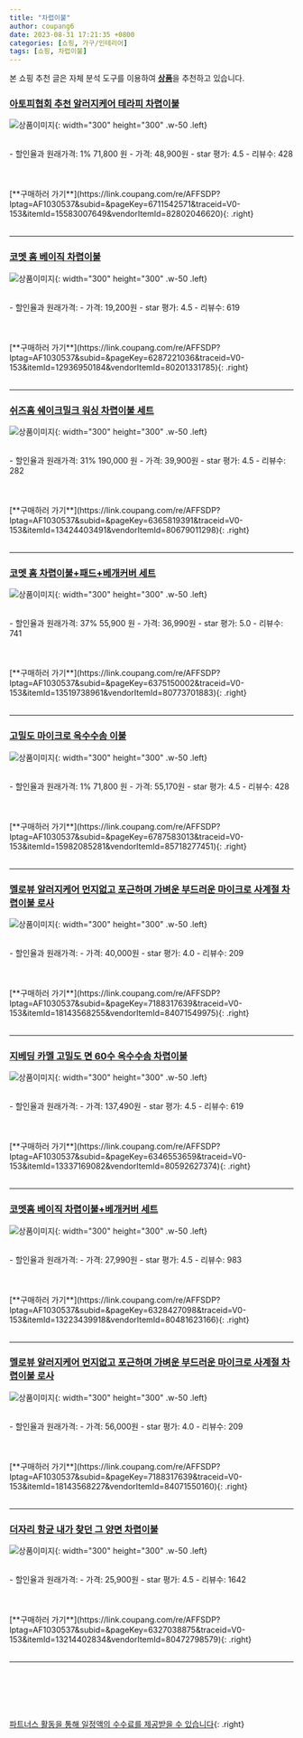 ```yaml
---
title: "차렵이불"
author: coupang6
date: 2023-08-31 17:21:35 +0800
categories: [쇼핑, 가구/인테리어]
tags: [쇼핑, 차렵이불]
---
```


본 쇼핑 추천 글은 자체 분석 도구를 이용하여 [**상품**](https://link.coupang.com/a/bao1ui)을 추천하고 있습니다.

### [아토피협회 추천 알러지케어 테라피 차렵이불](https://link.coupang.com/re/AFFSDP?lptag=AF1030537&subid=&pageKey=6711542571&traceid=V0-153&itemId=15583007649&vendorItemId=82802046620)

![상품이미지](https://thumbnail10.coupangcdn.com/thumbnails/remote/230x230ex/image/vendor_inventory/3e04/257de8fa63763878b06e858eb053151b6f0e9f9bf56c5032f5eb8e8c0dae.jpg){: width="300" height="300" .w-50 .left}


<br>
- 할인율과 원래가격: 1%  71,800   원
- 가격: 48,900원
- star 평가: 4.5
- 리뷰수: 428
<br>
<br>
<br>
<br>
[**구매하러 가기**](https://link.coupang.com/re/AFFSDP?lptag=AF1030537&subid=&pageKey=6711542571&traceid=V0-153&itemId=15583007649&vendorItemId=82802046620){: .right}
<br>
<br>

---

### [코멧 홈 베이직 차렵이불](https://link.coupang.com/re/AFFSDP?lptag=AF1030537&subid=&pageKey=6287221036&traceid=V0-153&itemId=12936950184&vendorItemId=80201331785)

![상품이미지](https://thumbnail6.coupangcdn.com/thumbnails/remote/230x230ex/image/retail/images/2880429587646164-86b9e4ea-dc3e-4904-98df-5e898fc8dea6.jpg){: width="300" height="300" .w-50 .left}


<br>
- 할인율과 원래가격: 
- 가격: 19,200원
- star 평가: 4.5
- 리뷰수: 619
<br>
<br>
<br>
<br>
[**구매하러 가기**](https://link.coupang.com/re/AFFSDP?lptag=AF1030537&subid=&pageKey=6287221036&traceid=V0-153&itemId=12936950184&vendorItemId=80201331785){: .right}
<br>
<br>

---

### [쉬즈홈 쉐이크밀크 워싱 차렵이불 세트](https://link.coupang.com/re/AFFSDP?lptag=AF1030537&subid=&pageKey=6365819391&traceid=V0-153&itemId=13424403491&vendorItemId=80679011298)

![상품이미지](https://thumbnail8.coupangcdn.com/thumbnails/remote/230x230ex/image/retail/images/5390486536102747-372ee8a1-f402-4327-bd60-10bd2ac65950.jpg){: width="300" height="300" .w-50 .left}


<br>
- 할인율과 원래가격: 31%  190,000   원
- 가격: 39,900원
- star 평가: 4.5
- 리뷰수: 282
<br>
<br>
<br>
<br>
[**구매하러 가기**](https://link.coupang.com/re/AFFSDP?lptag=AF1030537&subid=&pageKey=6365819391&traceid=V0-153&itemId=13424403491&vendorItemId=80679011298){: .right}
<br>
<br>

---

### [코멧 홈 차렵이불+패드+베개커버 세트](https://link.coupang.com/re/AFFSDP?lptag=AF1030537&subid=&pageKey=6375150002&traceid=V0-153&itemId=13519738961&vendorItemId=80773701883)

![상품이미지](https://thumbnail9.coupangcdn.com/thumbnails/remote/230x230ex/image/retail/images/4874602596880575-8e93357f-3844-43c7-8b0b-e2dd8883224d.jpg){: width="300" height="300" .w-50 .left}


<br>
- 할인율과 원래가격: 37%  55,900   원
- 가격: 36,990원
- star 평가: 5.0
- 리뷰수: 741
<br>
<br>
<br>
<br>
[**구매하러 가기**](https://link.coupang.com/re/AFFSDP?lptag=AF1030537&subid=&pageKey=6375150002&traceid=V0-153&itemId=13519738961&vendorItemId=80773701883){: .right}
<br>
<br>

---

### [고밀도 마이크로 옥수수솜 이불](https://link.coupang.com/re/AFFSDP?lptag=AF1030537&subid=&pageKey=6787583013&traceid=V0-153&itemId=15982085281&vendorItemId=85718277451)

![상품이미지](https://thumbnail8.coupangcdn.com/thumbnails/remote/230x230ex/image/rs_quotation_api/bayu9rlx/3ef53a053a1843c389fce5d419fe58e8.jpg){: width="300" height="300" .w-50 .left}


<br>
- 할인율과 원래가격: 1%  71,800   원
- 가격: 55,170원
- star 평가: 4.5
- 리뷰수: 428
<br>
<br>
<br>
<br>
[**구매하러 가기**](https://link.coupang.com/re/AFFSDP?lptag=AF1030537&subid=&pageKey=6787583013&traceid=V0-153&itemId=15982085281&vendorItemId=85718277451){: .right}
<br>
<br>

---

### [멜로뷰 알러지케어 먼지없고 포근하며 가벼운 부드러운 마이크로 사계절 차렵이불 로사](https://link.coupang.com/re/AFFSDP?lptag=AF1030537&subid=&pageKey=7188317639&traceid=V0-153&itemId=18143568255&vendorItemId=84071549975)

![상품이미지](https://thumbnail8.coupangcdn.com/thumbnails/remote/230x230ex/image/vendor_inventory/253b/1efbd520105fa279484c6f9c42ed41fed6812a35cf52ee614c13bdf2604a.jpg){: width="300" height="300" .w-50 .left}


<br>
- 할인율과 원래가격: 
- 가격: 40,000원
- star 평가: 4.0
- 리뷰수: 209
<br>
<br>
<br>
<br>
[**구매하러 가기**](https://link.coupang.com/re/AFFSDP?lptag=AF1030537&subid=&pageKey=7188317639&traceid=V0-153&itemId=18143568255&vendorItemId=84071549975){: .right}
<br>
<br>

---

### [지베딩 카멜 고밀도 면 60수 옥수수솜 차렵이불](https://link.coupang.com/re/AFFSDP?lptag=AF1030537&subid=&pageKey=6346553659&traceid=V0-153&itemId=13337169082&vendorItemId=80592627374)

![상품이미지](https://thumbnail10.coupangcdn.com/thumbnails/remote/230x230ex/image/rs_quotation_api/a7hk2r6h/b9a3683c64ee42d686b321ed65eff038.jpg){: width="300" height="300" .w-50 .left}


<br>
- 할인율과 원래가격: 
- 가격: 137,490원
- star 평가: 4.5
- 리뷰수: 619
<br>
<br>
<br>
<br>
[**구매하러 가기**](https://link.coupang.com/re/AFFSDP?lptag=AF1030537&subid=&pageKey=6346553659&traceid=V0-153&itemId=13337169082&vendorItemId=80592627374){: .right}
<br>
<br>

---

### [코멧홈 베이직 차렵이불+베개커버 세트](https://link.coupang.com/re/AFFSDP?lptag=AF1030537&subid=&pageKey=6328427098&traceid=V0-153&itemId=13223439918&vendorItemId=80481623166)

![상품이미지](https://thumbnail9.coupangcdn.com/thumbnails/remote/230x230ex/image/retail/images/2440566963076218-b77f0de0-3818-41ab-a02a-bac4a1ec735f.jpg){: width="300" height="300" .w-50 .left}


<br>
- 할인율과 원래가격: 
- 가격: 27,990원
- star 평가: 4.5
- 리뷰수: 983
<br>
<br>
<br>
<br>
[**구매하러 가기**](https://link.coupang.com/re/AFFSDP?lptag=AF1030537&subid=&pageKey=6328427098&traceid=V0-153&itemId=13223439918&vendorItemId=80481623166){: .right}
<br>
<br>

---

### [멜로뷰 알러지케어 먼지없고 포근하며 가벼운 부드러운 마이크로 사계절 차렵이불 로사](https://link.coupang.com/re/AFFSDP?lptag=AF1030537&subid=&pageKey=7188317639&traceid=V0-153&itemId=18143568227&vendorItemId=84071550160)

![상품이미지](https://thumbnail9.coupangcdn.com/thumbnails/remote/230x230ex/image/vendor_inventory/e835/618c8303c92379017e83f13e6f96ea2d59c9620d6f9acaefef0136d7f207.jpg){: width="300" height="300" .w-50 .left}


<br>
- 할인율과 원래가격: 
- 가격: 56,000원
- star 평가: 4.0
- 리뷰수: 209
<br>
<br>
<br>
<br>
[**구매하러 가기**](https://link.coupang.com/re/AFFSDP?lptag=AF1030537&subid=&pageKey=7188317639&traceid=V0-153&itemId=18143568227&vendorItemId=84071550160){: .right}
<br>
<br>

---

### [더자리 항균 내가 찾던 그 양면 차렵이불](https://link.coupang.com/re/AFFSDP?lptag=AF1030537&subid=&pageKey=6327038875&traceid=V0-153&itemId=13214402834&vendorItemId=80472798579)

![상품이미지](https://thumbnail7.coupangcdn.com/thumbnails/remote/230x230ex/image/retail/images/3510425960108020-abaf7ed2-0e35-4c7b-8103-6eaa75a6d211.jpg){: width="300" height="300" .w-50 .left}


<br>
- 할인율과 원래가격: 
- 가격: 25,900원
- star 평가: 4.5
- 리뷰수: 1642
<br>
<br>
<br>
<br>
[**구매하러 가기**](https://link.coupang.com/re/AFFSDP?lptag=AF1030537&subid=&pageKey=6327038875&traceid=V0-153&itemId=13214402834&vendorItemId=80472798579){: .right}
<br>
<br>

---
<br><br><br><br><br> [파트너스 활동을 통해 일정액의 수수료를 제공받을 수 있습니다](https://link.coupang.com/a/bao1ui){: .right}